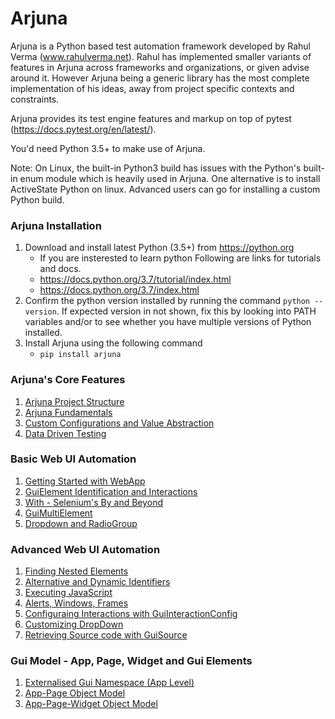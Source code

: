 # Arjuna

Arjuna is a Python based test automation framework developed by Rahul Verma (www.rahulverma.net). Rahul has implemented smaller variants of features in Arjuna across frameworks and organizations, or given advise around it. However Arjuna being a generic library has the most complete implementation of his ideas, away from project specific contexts and constraints.

Arjuna provides its test engine features and markup on top of pytest (https://docs.pytest.org/en/latest/).

You'd need Python 3.5+ to make use of Arjuna.

Note: On Linux, the built-in Python3 build has issues with the Python's built-in enum module which is heavily used in Arjuna. One alternative is to install ActiveState Python on linux. Advanced users can go for installing a custom Python build.

### Arjuna Installation

1. Download and install latest Python (3.5+) from https://python.org
    * If you are insterested to learn python Following are links for tutorials and docs.
    + https://docs.python.org/3.7/tutorial/index.html
    + https://docs.python.org/3.7/index.html
2. Confirm the python version installed by running the command `python --version`. If expected version in not shown, fix this by looking into PATH variables and/or to see whether you have multiple versions of Python installed.
3. Install Arjuna using the following command
    * `pip install arjuna`

### Arjuna's Core Features
1. [Arjuna Project Structure](.docs/core/ArjunaProjectStructure.md)
1. [Arjuna Fundamentals](.docs/core/ArjunaFundamentals.md)
2. [Custom Configurations and Value Abstraction](.docs/core/CustomConfigurationAndValueAbstraction.md)
3. [Data Driven Testing](.docs/core/DataDrivenTesting.md)

### Basic Web UI Automation
1. [Getting Started with WebApp](.docs//webuibasics/WebUIAutomationGettingStarted.md)
2. [GuiElement Identification and Interactions](.docs/webui_basics/GuiElementIdentificationInteractions.md)
3. [With - Selenium's By and Beyond](.docs/webui_basics/WithSeleniumByAndBeyond.md)
4. [GuiMultiElement](.docs/webui_basics/GuiMultiElement.md)
5. [Dropdown and RadioGroup](.docs/webui_basics/DropDownRadioGroup.md)

### Advanced Web UI Automation
1. [Finding Nested Elements](.docs/webui_adv/FindingNestedElements.md)
2. [Alternative and Dynamic Identifiers](.docs/webui_adv/AlternativeDynamicIdentifiers.md)
3. [Executing JavaScript](.docs/webui_adv/ExecutingJavaScript.md)
4. [Alerts, Windows, Frames](.docs/webui_adv/AlertsWindowsFrames.md)
5. [Configuraing Interactions with GuiInteractionConfig](.docs/webui_adv/GuiInteractionConfig.md)
6. [Customizing DropDown](.docs/webui_adv/ExecutingJavaScript.md)
7. [Retrieving Source code with GuiSource](.docs/webui_adv/GuiSource.md)

### Gui Model - App, Page, Widget and Gui Elements
1. [Externalised Gui Namespace (App Level)](.docs/gui_model/ExternalisedGuiNamespace.md)
2. [App-Page Object Model](.docs/gui_model/AppPageObjectModel].md)
3. [App-Page-Widget Object Model](.docs/gui_model/AppPageWidgetObjectModel].md)
